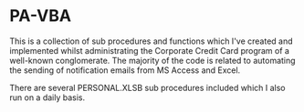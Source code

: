# PA-VBA
This is a collection of sub procedures and functions which I've created and implemented whilst administrating the Corporate Credit Card program of a well-known conglomerate. The majority of the code is related to automating the sending of notification emails from MS Access and Excel.

There are several PERSONAL.XLSB sub procedures included which I also run on a daily basis.
